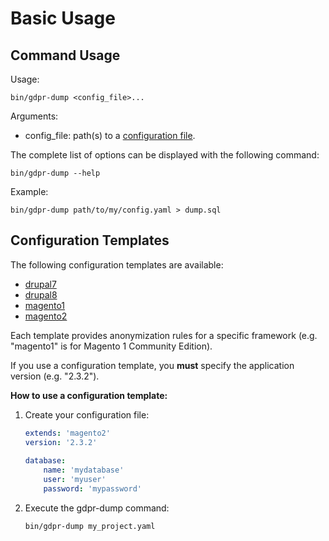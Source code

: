 # Basic Usage

## Command Usage

Usage:

```
bin/gdpr-dump <config_file>...
```

Arguments:

- config_file: path(s) to a [configuration file](02-configuration.md).

The complete list of options can be displayed with the following command:

```
bin/gdpr-dump --help
```

Example:

```
bin/gdpr-dump path/to/my/config.yaml > dump.sql
```

## Configuration Templates

The following configuration templates are available:

- [drupal7](app/config/templates/drupal7.yaml)
- [drupal8](app/config/templates/drupal8.yaml)
- [magento1](app/config/templates/magento1.yaml)
- [magento2](app/config/templates/magento2.yaml)

Each template provides anonymization rules for a specific framework (e.g. "magento1" is for Magento 1 Community Edition).

If you use a configuration template, you **must** specify the application version (e.g. "2.3.2").

**How to use a configuration template:**

1. Create your configuration file:

    ```yaml
    extends: 'magento2'
    version: '2.3.2'
  
    database:
        name: 'mydatabase'
        user: 'myuser'
        password: 'mypassword'
    ```

2. Execute the gdpr-dump command:

    ```
    bin/gdpr-dump my_project.yaml
    ```
